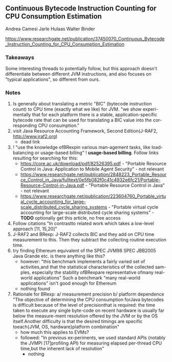 ## Continuous Bytecode Instruction Counting for CPU Consumption Estimation

Andrea Camesi Jarle Hulaas Walter Binder

https://www.researchgate.net/publication/37450070_Continuous_Bytecode_Instruction_Counting_for_CPU_Consumption_Estimation

### Takeaways

Some interesting threads to potentially follow, but this approach doesn't differentiate between different JVM instructions, and also focuses on "typical applications", so different from ours.

### Notes

1. Is generally about translating a metric "BIC" (bytecode instruction count) to CPU time (exactly what we like) for JVM. "we show experi-mentally that for each platform there is a stable, application-specific bytecode rate that can be used for translating a BIC value into the cor-responding CPU consumption."
1. visit Java Resource Accounting Framework, Second Edition(J-RAF2, http://www.jraf2.org)
    - dead link
2. ! "use the knowledge ofBRexpin various man-agement tasks, like load-balancing or usage-based billing" ! **usage-based billing**. Follow links resulting for searching for this:
    - https://core.ac.uk/download/pdf/82526395.pdf - "Portable Resource Control in Java: Application to Mobile Agent Security" - not relevant
    - https://www.researchgate.net/publication/2848223_Portable_Resource_Control_in_Java/fulltext/0e5fb082f0c41c4932e6fc21/Portable-Resource-Control-in-Java.pdf - "Portable Resource Control in Java" - not relevant
    - https://www.researchgate.net/publication/223604760_Portable_virtual_cycle_accounting_for_large-scale_distributed_cycle_sharing_systems - "Portable virtual cycle accounting for large-scale distributed cycle sharing systems" - **TODO** optionally get this article, no free access
3. Follow citations "In contrastto related work which takes a low-level approach [11, 15,20]"
4. J-RAF2 and BRexp: J-RAF2 collects BIC and they add on CPU time measurement to this. Then they subtract the collecting routine execution time.
5. try finding Ethereum equivalent of the SPEC JVM98 SPEC JBB2005 Java Grande etc. is there anything like this?
    - however: "this benchmark implements a fairly varied set of activities,and that the statistical characteristics of the collected sam-ples, especially the stability ofBRexpare representative ofmany real-world applications"
    Such a benchmark "many real-world applications" isn't good enough for Ethereum
    - nothing found
6. Rationale for BRexp: a/ measurement precision b/ platform dependence "The objective of determining the CPU consumption forJava bytecodes is difficult because of the level of precisionthat is required:  the time taken to execute any single byte-code on recent hardware is usually far below the measure-ment  resolution  offered  by  the  JVM  or  by  the  OS  itself.Another difficulty is that the desired timings are specific toeach{JVM, OS, hardware}platform combination"
    - how much this applies to EVMs?
    - followed: "In previous ex-periments, we used standard APIs (notably the JVMPI [17]profiling API) for measuring elapsed per-thread CPU time,but  the  inherent  lack  of  resolution"
        - nothing
